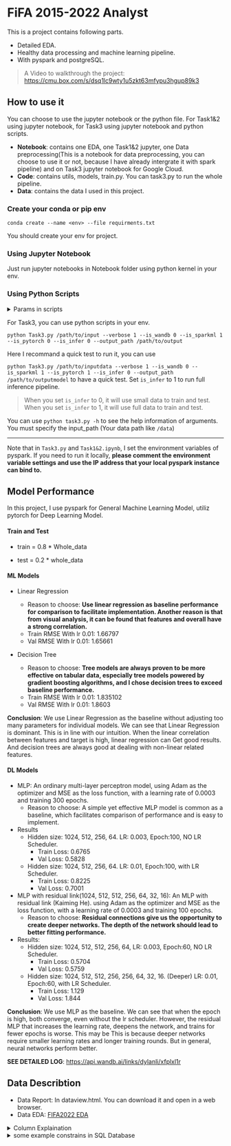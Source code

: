 # FiFA 2015-2022 Analyst

This is a project contains following parts.

- Detailed EDA.
- Healthy data processing and machine learning pipeline.
- With pyspark and postgreSQL.

> A Video to walkthrough the project: https://cmu.box.com/s/dsq1lc9wty1u5zkt63mfypu3hgup89k3
## How to use it

You can choose to use the jupyter notebook or the python file. For Task1&2 using jupyter notebook, for Task3 using jupyter notebook and python scripts.

- **Notebook**: contains one EDA, one Task1&2 jupyter, one Data preprocessing(This is a notebook for data preprocessing, you can choose to use it or not, because I have already intergrate it with spark pipeline) and on Task3 jupyter notebook for Google Cloud.
- **Code**: contains utils, models, train.py. You can task3.py to run the whole pipeline.
- **Data**: contains the data I used in this project.

### Create your conda or pip env 

 `conda create --name <env> --file requirments.txt`

You should create your env for project.

### Using Jupyter Notebook

Just run jupyter notebooks in Notebook folder using python kernel in your env.

### Using Python Scripts

<details>
<summary>Params in scripts</summary>
- Verbose Mode:
Use --verbose followed by 0 or 1 to turn off or on verbose mode (more detailed output).
Example: --verbose 1
- wandb Logging:
Use --is_wandb followed by 0 or 1 to disable or enable wandb logging.
Example: --is_wandb 1
- SparkML Usage:
Use --is_sparkml followed by 0 or 1 to specify whether to use SparkML.
Example: --is_sparkml 1
- PyTorch Usage:
Use --is_pytorch followed by 0 or 1 to specify whether to use PyTorch.
Example: --is_pytorch 1
- Inference Mode:
Use --is_infer followed by 0 or 1 to select between inference mode (1) or test mode (0). Test mode uses a smaller dataset and fewer epochs.
Example: --is_infer 1
- Output Path:
Use --output_path followed by the path where you want to save the output.
Example: --output_path /path/to/output
</details>


For Task3, you can use python scripts in your env.

`python Task3.py /path/to/input --verbose 1 --is_wandb 0 --is_sparkml 1 --is_pytorch 0 --is_infer 0 --output_path /path/to/output`

Here I recommand a quick test to run it, you can use 

`python Task3.py /path/to/inputdata --verbose 1 --is_wandb 0 --is_sparkml 1 --is_pytorch 1 --is_infer 0 --output_path /path/to/outputmodel` to have a quick test. Set `is_infer` to 1 to run full inference pipeline.

> When you set `is_infer` to 0, it will use small data to train and test. When you set `is_infer` to 1, it will use full data to train and test.

You can use `python task3.py -h` to see the help information of arguments. You must specify the input_path (Your data path like `/data`)

---

Note that in `Task3.py` and `Task1&2.ipynb`, I set the environment variables of pyspark. If you need to run it locally, **please comment the environment variable settings and use the IP address that your local pyspark instance can bind to.**

## Model Performance

In this project, I use pyspark for General Machine Learning Model, utiliz pytorch for Deep Learning Model.

#### Train and Test

- train = 0.8 * Whole_data

- test = 0.2 * whole_data

#### ML Models

- Linear Regression
  - Reason to choose: **Use linear regression as baseline performance for comparison to facilitate implementation. Another reason is that from visual analysis, it can be found that features and overall have a strong correlation.**
  - Train RMSE With lr 0.01: 1.66797
  - Val RMSE With lr 0.01: 1.65661

- Decision Tree
  - Reason to choose: **Tree models are always proven to be more effective on tabular data, especially tree models powered by gradient boosting algorithms, and I chose decision trees to exceed baseline performance.**
  - Train RMSE With lr 0.01: 1.835102
  - Val RMSE With lr 0.01: 1.8603

**Conclusion**: We use Linear Regression as the baseline without adjusting too many parameters for individual models. We can see that Linear Regression is dominant. This is in line with our intuition. When the linear correlation between features and target is high, linear regression can Get good results. And decision trees are always good at dealing with non-linear related features.


#### DL Models

- MLP: An ordinary multi-layer perceptron model, using Adam as the optimizer and MSE as the loss function, with a learning rate of 0.0003 and training 300 epochs.
  - Reason to choose: A simple yet effective MLP model is common as a baseline, which facilitates comparison of performance and is easy to implement.
- Results
  - Hidden size: 1024, 512, 256, 64. LR: 0.003, Epoch:100, NO LR Scheduler.
    - Train Loss: 0.6765
    - Val Loss: 0.5828
  - Hidden size: 1024, 512, 256, 64. LR: 0.01, Epoch:100, with LR Scheduler.
    - Train Loss: 0.8225
    - Val Loss: 0.7001
- MLP with residual link(1024, 512, 512, 256, 64, 32, 16): An MLP with residual link (Kaiming He). using Adam as the optimizer and MSE as the loss function, with a learning rate of 0.0003 and training 100 epochs. 
  - Reason to choose: **Residual connections give us the opportunity to create deeper networks. The depth of the network should lead to better fitting performance.**
- Results:
  - Hidden size: 1024, 512, 512, 256, 64, LR: 0.003, Epoch:60, NO LR Scheduler.
    - Train Loss: 0.5704
    - Val Loss: 0.5759
  - Hidden size: 1024, 512, 512, 256, 256, 64, 32, 16. (Deeper) LR: 0.01, Epoch:60, with LR Scheduler.
    - Train Loss: 1.129
    - Val Loss: 1.844

**Conclusion**:  We use MLP as the baseline. We can see that when the epoch is high, both converge, even without the lr scheduler. However, the residual MLP that increases the learning rate, deepens the network, and trains for fewer epochs is worse. This may be This is because deeper networks require smaller learning rates and longer training rounds. But in general, neural networks perform better.

**SEE DETAILED LOG**: https://api.wandb.ai/links/dylanli/xfplxl1r

## Data Describtion

- Data Report: In dataview.html. You can download it and open in a web browser.
- Data EDA: [FIFA2022 EDA](https://www.kaggle.com/code/dylanhedded/fifa2022-eda)

<details>
<summary>Column Explaination</summary>

- `sofifa_id`: This is an integer that represents the unique ID of a player in the SoFIFA database.
- `player_url`: This is a string that contains the URL of a player's profile.
- `short_name`: This is a string representing the short name of the player.
- `long_name`: This is a string representing the full name of the player.
- `player_positions`: This string represents the positions the player can play in.
- `overall`: This integer represents the overall performance rating of the player.
- `potential`: This integer represents the potential performance rating of the player.
- `value_eur`: This double represents the market value of the player in Euros.
- `wage_eur`: This double represents the wage of the player in Euros.
- `age`: This integer represents the age of the player.
- `dob`: This date field represents the date of birth of the player.
- `height_cm`: This integer represents the height of the player in centimeters.
- `weight_kg`: This integer represents the weight of the player in kilograms.
- `club_team_id`: This double likely represents the unique ID of the club team the player belongs to.
- `club_name`: This string represents the name of the club team the player belongs to.
- `league_name`: This string represents the name of the league the club team competes in.
- `league_level`: This double likely represents the level or tier of the league the club team competes in.
- `club_position`: This string represents the position the player plays in at their club team.
- `club_jersey_number`: This double represents the jersey number of the player at their club team.
- `club_loaned_from`: This string represents the club team the player is loaned from, if applicable.
- `club_joined`: This date field represents the date when the player joined the current club.
- `club_contract_valid_until`: This double likely represents the year until which the player's contract with the club is valid.
- `nationality_id`: This integer likely represents a unique identifier for the player's nationality.
- `nationality_name`: This string represents the nationality of the player.
- `nation_team_id`: This double likely represents the unique ID of the national team the player belongs to.
- `nation_position`: This string represents the position the player plays in at their national team.
- `nation_jersey_number`: This double represents the jersey number of the player at their national team.
- `preferred_foot`: This string indicates the player's preferred foot (either 'Left' or 'Right').
- `weak_foot`: This integer represents the player's skill level with their non-dominant foot.
- `skill_moves`: This integer represents the number of skill moves the player can perform.
- `international_reputation`: This integer represents the player's reputation on an international level.
- `work_rate`: This string represents the player's work rate, typically represented as a combination of their attacking and defensive work rates.
- `body_type`: This string describes the player's body type.
- `real_face`: This string indicates whether the player has a real face in the game or not.
- `release_clause_eur`: This double represents the player's release clause in Euros, if applicable.
- `player_tags`: This string contains any special tags associated with the player.
- `player_traits`: This string contains any special traits that the player has.
- `pace`, `shooting`, `passing`, `dribbling`, `defending`, `physic`: These doubles represent the player's skill ratings in these areas.
- `attacking_crossing`, `attacking_finishing`, `attacking_heading_accuracy`, `attacking_short_passing`, `attacking_volleys`: These integers represent various attacking attributes of the player.
- `skill_dribbling`, `skill_curve`, `skill_fk_accuracy`, `skill_long_passing`, `skill_ball_control`: These integers represent various skill attributes of the player.
- `movement_acceleration`, `movement_sprint_speed`, `movement_agility`, `movement_reactions`, `movement_balance`: These integers represent various movement attributes of the player.
- `power_shot_power`, `power_jumping`, `power_stamina`, `power_strength`, `power_long_shots`: These integers represent various power attributes of the player.
- `mentality_aggression`, `mentality_interceptions`, `mentality_positioning`, `mentality_vision`, `mentality_penalties`, `mentality_composure`: These integers represent various mentality attributes of the player.
- `defending_marking_awareness`, `defending_standing_tackle`, `defending_sliding_tackle`: These integers represent various defending attributes of the player- `goalkeeping_diving`, `goalkeeping_handling`, `goalkeeping_kicking`, `goalkeeping_positioning`, `goalkeeping_reflexes`: These integers represent various goalkeeping attributes of the player.
- `goalkeeping_speed`: This double represents the speed attribute of the player in goalkeeping.
- `ls`, `st`, `rs`, `lw`, `lf`, `cf`, `rf`, `rw`, `lam`, `cam`, `ram`, `lm`, `lcm`, `cm`, `rcm`, `rm`, `lwb`, `ldm`, `cdm`, `rdm`, `rwb`, `lb`, `lcb`, `cb`, `rcb`, `rb`, `gk`: These strings represent the player's skills ratings in different positions on the pitch.
- `player_face_url`: This string represents the URL of the player's face image.
- `club_logo_url`: This string represents the URL of the club's logo.
- `club_flag_url`: This string represents the URL of the club's flag.
- `nation_logo_url`: This string represents the URL of the nation's logo.
- `nation_flag_url`: This string represents the URL of the nation's flag.
- `year`: This integer represents the year of the data.
- `id`: This long integer likely represents a unique identifier for each row or record in the dataset.

</details>

<details>
<summary>some example constrains in SQL Database</summary>

- `_c0 INT PRIMARY KEY`: Defines `_c0` as an integer field that serves as the primary key.
- `sofifa_id INT NOT NULL`: Defines `sofifa_id` as an integer field that cannot be null.
- `player_url VARCHAR(255) NOT NULL`: Defines `player_url` as a string of up to 255 characters that cannot be null.
- `short_name VARCHAR(50) NOT NULL`: Defines `short_name` as a string of up to 50 characters that cannot be null.
- `long_name VARCHAR(100) NOT NULL`: Defines `long_name` as a string of up to 100 characters that cannot be null.
- `player_positions VARCHAR(50)`: Defines `player_positions` as a string of up to 50 characters.
- `overall INT NOT NULL`: Defines `overall` as an integer field that cannot be null.
- `potential INT NOT NULL`: Defines `potential` as an integer field that cannot be null.
- `value_eur DOUBLE NOT NULL`: Defines `value_eur` as a double precision number that cannot be null.
- `wage_eur DOUBLE NOT NULL`: Defines `wage_eur` as a double precision number that cannot be null.
- `age INT NOT NULL`: Defines `age` as an integer field that cannot be null.
- `dob DATE NOT NULL`: Defines `dob` as a date field that cannot be null.
- `height_cm INT NOT NULL`: Defines `height_cm` as an integer field that cannot be null.
- `weight_kg INT NOT NULL`: Defines `weight_kg` as an integer field that cannot be null.
- `club_team_id INT`: Defines `club_team_id` as an integer field.
- `club_name VARCHAR(50)`: Defines `club_name` as a string of up to 50 characters.
- `league_name VARCHAR(50)`: Defines `league_name` as a string of up to 50 characters.
- `league_level INT`: Defines `league_level` as an integer field.
- `club_position VARCHAR(50)`: Defines `club_position` as a string of up to 50 characters.
- `club_jersey_number INT`: Defines `club_jersey_number` as an integer field.
- `club_loaned_from VARCHAR(50)`: Defines `club_loaned_from` as a string of up to 50 characters.
- `club_joined DATE`: Defines `club_joined` as a date field.
- `club_contract_valid_until INT`: Defines `club_contract_valid_until` as an integer field.
- `nationality_id INT`: Defines `nationality_id` as an integer field.
- `nationality_name VARCHAR(50)`: Defines `nationality_name` as a string of up to 50 characters.
- `nation_team_id INT`: Defines `nation_team_id` as an integer field.
- `nation_position VARCHAR(50)`: Defines `nation_position` as a string of up to 50 characters.
- `nation_jersey_number INT`: Defines `nation_jersey_number` as an integer field.

</details>
